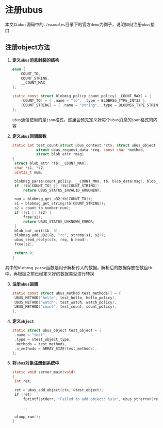 # 注册ubus

本文以`ubus`源码中的`./examples`目录下的官方`demo`为例子，说明如何注册`ubus`接口

## 注册object方法

1. **定义`ubus`消息封装的结构**

   ```c
   enum {
       COUNT_TO,
       COUNT_STRING,
       __COUNT_MAX
   };
   
   static const struct blobmsg_policy count_policy[__COUNT_MAX] = {
       [COUNT_TO] = { .name = "to", .type = BLOBMSG_TYPE_INT32 },
       [COUNT_STRING] = { .name = "string", .type = BLOBMSG_TYPE_STRING },
   };
   ```

   `ubus`通信使用的是`json`格式，这里会预先定义好每个`ubus`消息的`json`格式的内容

2. **定义`ubus`回调函数**

   ```c
   static int test_count(struct ubus_context *ctx, struct ubus_object *obj,
   		      struct ubus_request_data *req, const char *method,
   		      struct blob_attr *msg)
   {
   	struct blob_attr *tb[__COUNT_MAX];
   	char *s1, *s2;
   	uint32_t num;
   
   	blobmsg_parse(count_policy, __COUNT_MAX, tb, blob_data(msg), blob_len(msg));
   	if (!tb[COUNT_TO] || !tb[COUNT_STRING])
   		return UBUS_STATUS_INVALID_ARGUMENT;
   
   	num = blobmsg_get_u32(tb[COUNT_TO]);
   	s1 = blobmsg_get_string(tb[COUNT_STRING]);
   	s2 = count_to_number(num);
   	if (!s1 || !s2) {
   		free(s2);
   		return UBUS_STATUS_UNKNOWN_ERROR;
   	}
   	blob_buf_init(&b, 0);
   	blobmsg_add_u32(&b, "rc", strcmp(s1, s2));
   	ubus_send_reply(ctx, req, b.head);
   	free(s2);
   
   	return 0;
   }
   ```

​	其中的`blobmsg_parse`函数是用于解析传入的数据，解析后的数据存放在数组`tb`中，再根据之前已经定义好的数据类型进行转换

3. **注册`ubus`回调**

   ```c
   static const struct ubus_method test_methods[] = {
   	UBUS_METHOD("hello", test_hello, hello_policy),
   	UBUS_METHOD("watch", test_watch, watch_policy),
   	UBUS_METHOD("count", test_count, count_policy),
   };
   ```

4. **定义`object`**

   ```c
   static struct ubus_object test_object = {
   	.name = "test",
   	.type = &test_object_type,
   	.methods = test_methods,
   	.n_methods = ARRAY_SIZE(test_methods),
   };
   ```

5. **将`ubus`对象注册到系统中**

   ```c
   static void server_main(void)
   {
   	int ret;
   
   	ret = ubus_add_object(ctx, &test_object);
   	if (ret)
   		fprintf(stderr, "Failed to add object: %s\n", ubus_strerror(ret));
   
       ...
   
   	uloop_run();
   }
   ```
